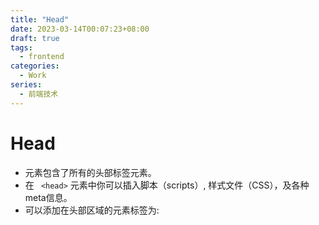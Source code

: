 ```yaml
---
title: "Head"
date: 2023-03-14T00:07:23+08:00
draft: true
tags:
  - frontend
categories:
  - Work
series:
  - 前端技术
---
```


# Head

- <head> 元素包含了所有的头部标签元素。
- 在 ` <head>` 元素中你可以插入脚本（scripts）, 样式文件（CSS），及各种meta信息。
- 可以添加在头部区域的元素标签为: <title>, <style>, <meta>, <link>, <script>, <noscript> 和 <base>。

| element name | desc |  remark | required |
| ---- | ---- | ---- | ---- |
| title | 不同文档的标题 | 收藏夹的标题 | true | 
| base | 基本链接地址，或者目标的前缀 | - |  false | 
| link | 定义了与外部资源的关系  | - | false | 
| style | 定义了 HTML 文档样式文件引用地址 | - | false | 
| meta | 元数据不显示在页面上，但是会被浏览器解析 | - | false |
| script | 定义了客户端的脚本文件 | - | false | 


## Link

```html
<head> 
	<link rel="stylesheet" type="text/css" href="theme.css" /> 
</head>
```

## meta

- 设置编码格式
```html
<head>
	<meta charset="utf-8">
</head>
```

